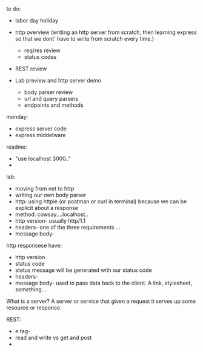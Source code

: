 to do:

- labor day holiday
- http overview (writing an http server from scratch, then learning express so that we dont' have to write from scratch every time.)
  - req/res review
  - status codes

- REST review
- Lab preview and http server demo
  - body parser review
  - url and query parsers
  - endpoints and methods

monday:
- express server code
- express middelware


readme:
- "use localhost 3000.."
-
lab:
- moving from net to http
- writing our own body parser
- http: using httpie (or postman or curl in terminal) because we can be explicit about a response
- method: cowsay....localhost..
- http version- usually http/1.1
- headers- one of the three requirements ...
- message body-

http responsese have:
- http version
- status code
- status message will be generated with our status code
- headers-
- message body- used to pass data back to the client. A link, stylesheet, something...

What is a server? A server or service that given a request it serves up some resource or response.

REST:

- e tag-
- read and write vs get and post
-
